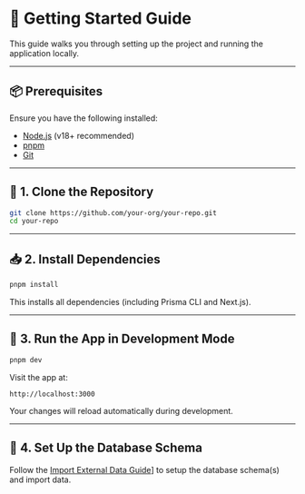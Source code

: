 # 🚀 Getting Started Guide

This guide walks you through setting up the project and running the application locally.

---

## 📦 Prerequisites

Ensure you have the following installed:

- [Node.js](https://nodejs.org/) (v18+ recommended)
- [pnpm](https://pnpm.io/installation)
- [Git](https://git-scm.com/)

---

## 🧰 1. Clone the Repository

```bash
git clone https://github.com/your-org/your-repo.git
cd your-repo
```

---

## 📥 2. Install Dependencies

```bash
pnpm install
```

This installs all dependencies (including Prisma CLI and Next.js).

---

## 🧪 3. Run the App in Development Mode

```bash
pnpm dev
```

Visit the app at:

```
http://localhost:3000
```

Your changes will reload automatically during development.

---

## 🧱 4. Set Up the Database Schema

Follow the [Import External Data Guide](/docs/import_external_data.md)] to setup the database schema(s) and import data.
